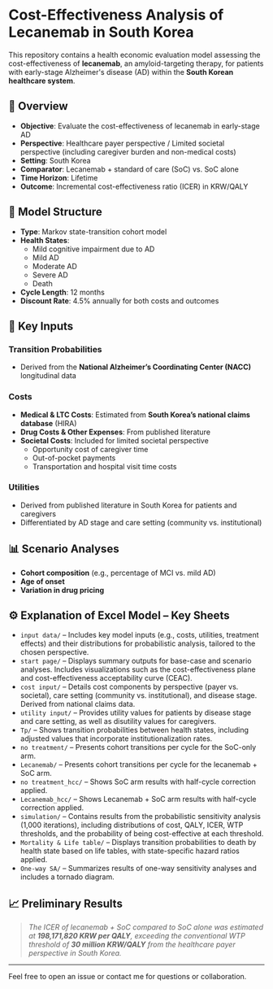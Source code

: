 # Cost-Effectiveness Analysis of Lecanemab in South Korea

This repository contains a health economic evaluation model assessing the cost-effectiveness of **lecanemab**, an amyloid-targeting therapy, for patients with early-stage Alzheimer's disease (AD) within the **South Korean healthcare system**.

## 📌 Overview

- **Objective**: Evaluate the cost-effectiveness of lecanemab in early-stage AD  
- **Perspective**: Healthcare payer perspective / Limited societal perspective (including caregiver burden and non-medical costs)  
- **Setting**: South Korea  
- **Comparator**: Lecanemab + standard of care (SoC) vs. SoC alone  
- **Time Horizon**: Lifetime  
- **Outcome**: Incremental cost-effectiveness ratio (ICER) in KRW/QALY  

## 🧠 Model Structure

- **Type**: Markov state-transition cohort model  
- **Health States**:
  - Mild cognitive impairment due to AD
  - Mild AD
  - Moderate AD
  - Severe AD
  - Death
- **Cycle Length**: 12 months  
- **Discount Rate**: 4.5% annually for both costs and outcomes  

## 🔢 Key Inputs

### Transition Probabilities
- Derived from the **National Alzheimer’s Coordinating Center (NACC)** longitudinal data

### Costs
- **Medical & LTC Costs**: Estimated from **South Korea’s national claims database** (HIRA)
- **Drug Costs & Other Expenses**: From published literature
- **Societal Costs**: Included for limited societal perspective
  - Opportunity cost of caregiver time  
  - Out-of-pocket payments  
  - Transportation and hospital visit time costs

### Utilities
- Derived from published literature in South Korea for patients and caregivers  
- Differentiated by AD stage and care setting (community vs. institutional)

## 📊 Scenario Analyses

- **Cohort composition** (e.g., percentage of MCI vs. mild AD)
- **Age of onset**
- **Variation in drug pricing**

## ⚙️ Explanation of Excel Model – Key Sheets
- `input data/` – Includes key model inputs (e.g., costs, utilities, treatment effects) and their distributions for probabilistic analysis, tailored to the chosen perspective.
- `start page/` – Displays summary outputs for base-case and scenario analyses. Includes visualizations such as the cost-effectiveness plane and cost-effectiveness acceptability curve (CEAC).
- `cost input/` – Details cost components by perspective (payer vs. societal), care setting (community vs. institutional), and disease stage. Derived from national claims data.
- `utility input/` – Provides utility values for patients by disease stage and care setting, as well as disutility values for caregivers.
- `Tp/` – Shows transition probabilities between health states, including adjusted values that incorporate institutionalization rates.
- `no treatment/` – Presents cohort transitions per cycle for the SoC-only arm.
- `Lecanemab/` – Presents cohort transitions per cycle for the lecanemab + SoC arm.
- `no treatment_hcc/` – Shows SoC arm results with half-cycle correction applied.
- `Lecanemab_hcc/` – Shows Lecanemab + SoC arm results with half-cycle correction applied.
- `simulation/` – Contains results from the probabilistic sensitivity analysis (1,000 iterations), including distributions of cost, QALY, ICER, WTP thresholds, and the probability of being cost-effective at each threshold.
- `Mortality & Life table/` – Displays transition probabilities to death by health state based on life tables, with state-specific hazard ratios applied.
- `One-way SA/` – Summarizes results of one-way sensitivity analyses and includes a tornado diagram.

## 📈 Preliminary Results

> _The ICER of lecanemab + SoC compared to SoC alone was estimated at **198,171,820 KRW per QALY**, exceeding the conventional WTP threshold of **30 million KRW/QALY** from the healthcare payer perspective in South Korea._

---

Feel free to open an issue or contact me for questions or collaboration.
